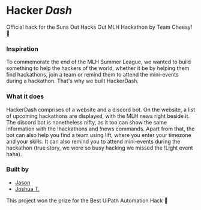 # Hacker _Dash_

Official hack for the Suns Out Hacks Out MLH Hackathon by Team Cheesy! 🧀

### Inspiration

To commemorate the end of the MLH Summer League, we wanted to build something to help the hackers of the world, whether it be by helping them find hackathons, join a team or remind them to attend the mini-events during a hackathon. That's why we built HackerDash.

### What it does

HackerDash comprises of a website and a discord bot. On the website, a list of upcoming hackathons are displayed, with the MLH news right beside it. The discord bot is nonetheless nifty, as it too can show the same information with the !hackathons and !news commands. Apart from that, the bot can also help you find a team using !lft, where you enter your timezone and your skills. It can also remind you to attend mini-events during the hackathon (true story, we were so busy hacking we missed the !Light event haha).

### Built by

- [Jason](https://github.com/Jason13201)
- [Joshua T.](https://github.com/radiantly)

This project won the prize for the Best UiPath Automation Hack 🎉
